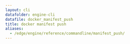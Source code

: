```yaml
---
layout: cli
datafolder: engine-cli
datafile: docker_manifest_push
title: docker manifest push
aliases:
  - /edge/engine/reference/commandline/manifest_push/
---
```

<!--
This page is automatically generated from Docker's source code. If you want to
suggest a change to the text that appears here, open a ticket or pull request
in the source repository on GitHub:

https://github.com/docker/cli
-->

